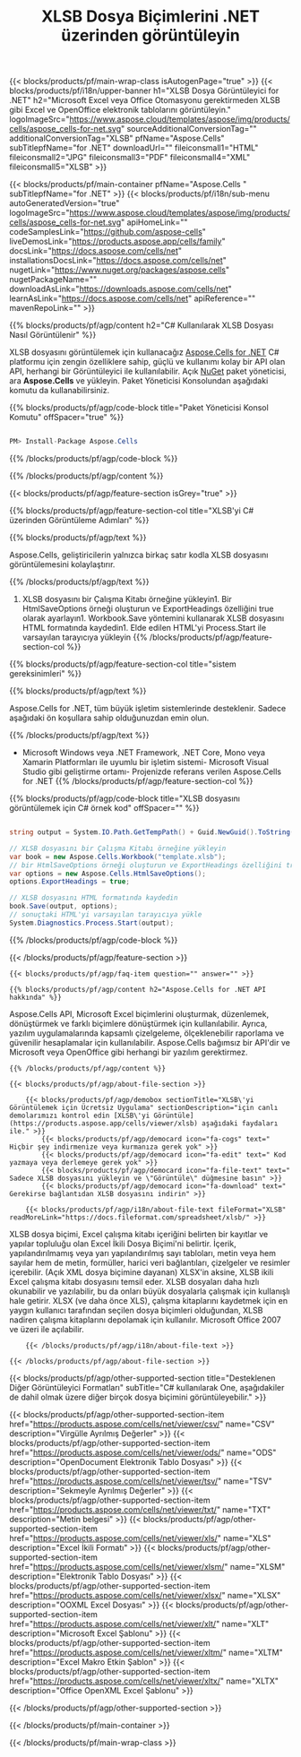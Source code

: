 ﻿---
title: XLSB Dosya Biçimlerini .NET üzerinden görüntüleyin 
weight: 6260
url: /tr/net/viewer/xlsb/ 
description: .NET Framework, .NET Core, Mono veya Xamarin Platformlarında XLSB belgelerini yüklemek, oluşturmak ve görüntülemek için C# kaynak kodu.
---
{{< blocks/products/pf/main-wrap-class isAutogenPage="true" >}}
{{< blocks/products/pf/i18n/upper-banner h1="XLSB Dosya Görüntüleyici for .NET" h2="Microsoft Excel veya Office Otomasyonu gerektirmeden XLSB gibi Excel ve OpenOffice elektronik tablolarını görüntüleyin." logoImageSrc="https://www.aspose.cloud/templates/aspose/img/products/cells/aspose_cells-for-net.svg" sourceAdditionalConversionTag="" additionalConversionTag="XLSB" pfName="Aspose.Cells" subTitlepfName="for .NET" downloadUrl="" fileiconsmall1="HTML" fileiconsmall2="JPG" fileiconsmall3="PDF" fileiconsmall4="XML" fileiconsmall5="XLSB" >}}

{{< blocks/products/pf/main-container pfName="Aspose.Cells " subTitlepfName="for .NET" >}}
{{< blocks/products/pf/i18n/sub-menu autoGeneratedVersion="true" logoImageSrc="https://www.aspose.cloud/templates/aspose/img/products/cells/aspose_cells-for-net.svg" apiHomeLink="" codeSamplesLink="https://github.com/aspose-cells" liveDemosLink="https://products.aspose.app/cells/family" docsLink="https://docs.aspose.com/cells/net" installationsDocsLink="https://docs.aspose.com/cells/net" nugetLink="https://www.nuget.org/packages/aspose.cells" nugetPackageName="" downloadAsLink="https://downloads.aspose.com/cells/net" learnAsLink="https://docs.aspose.com/cells/net" apiReference="" mavenRepoLink="" >}}

{{% blocks/products/pf/agp/content h2="C# Kullanılarak XLSB Dosyası Nasıl Görüntülenir" %}}

 XLSB dosyasını görüntülemek için kullanacağız
 [Aspose.Cells for .NET](https://products.aspose.com/cells/net) 
 C# platformu için zengin özelliklere sahip, güçlü ve kullanımı kolay bir API olan API, herhangi bir Görüntüleyici ile kullanılabilir. Açık
 [NuGet](https://www.nuget.org/packages/aspose.cells) 
 paket yöneticisi, ara
 **Aspose.Cells** 
 ve yükleyin. Paket Yöneticisi Konsolundan aşağıdaki komutu da kullanabilirsiniz.

{{% blocks/products/pf/agp/code-block title="Paket Yöneticisi Konsol Komutu" offSpacer="true" %}}

```cs

PM> Install-Package Aspose.Cells


```

{{% /blocks/products/pf/agp/code-block %}}

{{% /blocks/products/pf/agp/content %}}

{{< blocks/products/pf/agp/feature-section isGrey="true" >}}

{{% blocks/products/pf/agp/feature-section-col title="XLSB\'yi C# üzerinden Görüntüleme Adımları" %}}

{{% blocks/products/pf/agp/text %}}

 Aspose.Cells, geliştiricilerin yalnızca birkaç satır kodla XLSB dosyasını görüntülemesini kolaylaştırır.

{{% /blocks/products/pf/agp/text %}}

1. XLSB dosyasını bir Çalışma Kitabı örneğine yükleyin1. Bir HtmlSaveOptions örneği oluşturun ve ExportHeadings özelliğini true olarak ayarlayın1. Workbook.Save yöntemini kullanarak XLSB dosyasını HTML formatında kaydedin1. Elde edilen HTML'yi Process.Start ile varsayılan tarayıcıya yükleyin
{{% /blocks/products/pf/agp/feature-section-col %}}

{{% blocks/products/pf/agp/feature-section-col title="sistem gereksinimleri" %}}

{{% blocks/products/pf/agp/text %}}

 Aspose.Cells for .NET, tüm büyük işletim sistemlerinde desteklenir. Sadece aşağıdaki ön koşullara sahip olduğunuzdan emin olun.

{{% /blocks/products/pf/agp/text %}}

- Microsoft Windows veya .NET Framework, .NET Core, Mono veya Xamarin Platformları ile uyumlu bir işletim sistemi- Microsoft Visual Studio gibi geliştirme ortamı- Projenizde referans verilen Aspose.Cells for .NET
{{% /blocks/products/pf/agp/feature-section-col %}}

{{% blocks/products/pf/agp/code-block title="XLSB dosyasını görüntülemek için C# örnek kod" offSpacer="" %}}

```cs

string output = System.IO.Path.GetTempPath() + Guid.NewGuid().ToString() + ".html";

// XLSB dosyasını bir Çalışma Kitabı örneğine yükleyin
var book = new Aspose.Cells.Workbook("template.xlsb");
// bir HtmlSaveOptions örneği oluşturun ve ExportHeadings özelliğini true olarak ayarlayın
var options = new Aspose.Cells.HtmlSaveOptions();
options.ExportHeadings = true;

// XLSB dosyasını HTML formatında kaydedin
book.Save(output, options);
// sonuçtaki HTML'yi varsayılan tarayıcıya yükle
System.Diagnostics.Process.Start(output);


```

{{% /blocks/products/pf/agp/code-block %}}

{{< /blocks/products/pf/agp/feature-section >}}

    {{< blocks/products/pf/agp/faq-item question="" answer="" >}}
 

<!-- aboutfile Starts -->

    {{% blocks/products/pf/agp/content h2="Aspose.Cells for .NET API hakkında" %}}

 Aspose.Cells API, Microsoft Excel biçimlerini oluşturmak, düzenlemek, dönüştürmek ve farklı biçimlere dönüştürmek için kullanılabilir. Ayrıca, yazılım uygulamalarında kapsamlı çizelgeleme, ölçeklenebilir raporlama ve güvenilir hesaplamalar için kullanılabilir. Aspose.Cells bağımsız bir API'dir ve Microsoft veya OpenOffice gibi herhangi bir yazılım gerektirmez.  



    {{% /blocks/products/pf/agp/content %}}

    {{< blocks/products/pf/agp/about-file-section >}}

        {{< blocks/products/pf/agp/demobox sectionTitle="XLSB\'yi Görüntülemek için Ücretsiz Uygulama" sectionDescription="için canlı demolarımızı kontrol edin [XLSB\'yi Görüntüle](https://products.aspose.app/cells/viewer/xlsb) aşağıdaki faydaları ile." >}}
            {{< blocks/products/pf/agp/democard icon="fa-cogs" text=" Hiçbir şey indirmenize veya kurmanıza gerek yok" >}}
            {{< blocks/products/pf/agp/democard icon="fa-edit" text=" Kod yazmaya veya derlemeye gerek yok" >}}
            {{< blocks/products/pf/agp/democard icon="fa-file-text" text=" Sadece XLSB dosyasını yükleyin ve \"Görüntüle\" düğmesine basın" >}}
            {{< blocks/products/pf/agp/democard icon="fa-download" text=" Gerekirse bağlantıdan XLSB dosyasını indirin" >}}

        {{< blocks/products/pf/agp/i18n/about-file-text fileFormat="XLSB" readMoreLink="https://docs.fileformat.com/spreadsheet/xlsb/" >}}
XLSB dosya biçimi, Excel çalışma kitabı içeriğini belirten bir kayıtlar ve yapılar topluluğu olan Excel İkili Dosya Biçimi'ni belirtir. İçerik, yapılandırılmamış veya yarı yapılandırılmış sayı tabloları, metin veya hem sayılar hem de metin, formüller, harici veri bağlantıları, çizelgeler ve resimler içerebilir. (Açık XML dosya biçimine dayanan) XLSX'in aksine, XLSB ikili Excel çalışma kitabı dosyasını temsil eder. XLSB dosyaları daha hızlı okunabilir ve yazılabilir, bu da onları büyük dosyalarla çalışmak için kullanışlı hale getirir. XLSX (ve daha önce XLS), çalışma kitaplarını kaydetmek için en yaygın kullanıcı tarafından seçilen dosya biçimleri olduğundan, XLSB nadiren çalışma kitaplarını depolamak için kullanılır. Microsoft Office 2007 ve üzeri ile açılabilir.

        {{< /blocks/products/pf/agp/i18n/about-file-text >}}

    {{< /blocks/products/pf/agp/about-file-section >}}

<!-- aboutfile Ends -->

{{< blocks/products/pf/agp/other-supported-section title="Desteklenen Diğer Görüntüleyici Formatları" subTitle="C# kullanılarak One, aşağıdakiler de dahil olmak üzere diğer birçok dosya biçimini görüntüleyebilir." >}}

{{< blocks/products/pf/agp/other-supported-section-item href="https://products.aspose.com/cells/net/viewer/csv/" name="CSV" description="Virgülle Ayrılmış Değerler" >}}
{{< blocks/products/pf/agp/other-supported-section-item href="https://products.aspose.com/cells/net/viewer/ods/" name="ODS" description="OpenDocument Elektronik Tablo Dosyası" >}}
{{< blocks/products/pf/agp/other-supported-section-item href="https://products.aspose.com/cells/net/viewer/tsv/" name="TSV" description="Sekmeyle Ayrılmış Değerler" >}}
{{< blocks/products/pf/agp/other-supported-section-item href="https://products.aspose.com/cells/net/viewer/txt/" name="TXT" description="Metin belgesi" >}}
{{< blocks/products/pf/agp/other-supported-section-item href="https://products.aspose.com/cells/net/viewer/xls/" name="XLS" description="Excel İkili Formatı" >}}
{{< blocks/products/pf/agp/other-supported-section-item href="https://products.aspose.com/cells/net/viewer/xlsm/" name="XLSM" description="Elektronik Tablo Dosyası" >}}
{{< blocks/products/pf/agp/other-supported-section-item href="https://products.aspose.com/cells/net/viewer/xlsx/" name="XLSX" description="OOXML Excel Dosyası" >}}
{{< blocks/products/pf/agp/other-supported-section-item href="https://products.aspose.com/cells/net/viewer/xlt/" name="XLT" description="Microsoft Excel Şablonu" >}}
{{< blocks/products/pf/agp/other-supported-section-item href="https://products.aspose.com/cells/net/viewer/xltm/" name="XLTM" description="Excel Makro Etkin Şablon" >}}
{{< blocks/products/pf/agp/other-supported-section-item href="https://products.aspose.com/cells/net/viewer/xltx/" name="XLTX" description="Office OpenXML Excel Şablonu" >}}

{{< /blocks/products/pf/agp/other-supported-section >}}

{{< /blocks/products/pf/main-container >}}
    
{{< /blocks/products/pf/main-wrap-class >}}